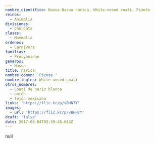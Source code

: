 ```yaml
---
nombre_cientifico: Nasua Nasua narica, White-nosed coati, Pizote 
reinos:
  - Animalia
divisiones:
  - Chordata
clases:
  - Mammalia
ordenes:
  - Carnivora
familias:
  - Procyonidae
generos:
  - Nasua
title: narica
nombre_comun: 'Pizote '
nombre_ingles: White-nosed coati
otros_nombres:
  - Coatí de nariz blanca
  - antón
  - tejón mexicano
links: 'https://flic.kr/p/vBHN7Y'
images:
  - url: 'https://flic.kr/p/vBHN7Y'
draft: 'false'
date: 2017-09-04T02:39:48.653Z
---
```

null

